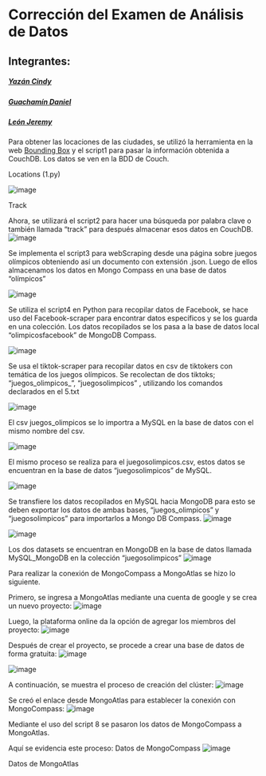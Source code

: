# Corrección del Examen de Análisis de Datos
## Integrantes:
##### *[Yazán Cindy](https://github.com/Cindyk2052)*
##### *[Guachamín Daniel](https://github.com/danielguachamin)*
##### *[León Jeremy](https://github.com/Jeremy210321)*


Para obtener las locaciones de las ciudades, se utilizó la herramienta en la web [Bounding Box](http://boundingbox.klokantech.com/) y el script1 para pasar la información obtenida a CouchDB. Los datos se ven en la BDD de Couch. 

Locations (1.py) 

![image](https://user-images.githubusercontent.com/66692550/130687394-cd01bff1-fb3c-4469-bb3f-7ee6ae586538.png)

Track 

Ahora, se utilizará el script2 para hacer una búsqueda por palabra clave o también llamada “track” para después almacenar esos datos en CouchDB. 
![image](https://user-images.githubusercontent.com/66692550/130687424-04c8a815-9c7a-41dd-a954-314e903df95d.png)


Se implementa el script3 para webScraping desde una página sobre juegos olímpicos obteniendo así un documento con extensión  .json. Luego de ellos almacenamos los datos en Mongo Compass en una base de datos “olímpicos” 

![image](https://user-images.githubusercontent.com/66692550/130687462-04067715-4af7-45e4-b066-a55f77723321.png)

Se utiliza el script4 en Python para recopilar datos de Facebook, se hace uso del Facebook-scraper para encontrar datos específicos y se los guarda en una colección. Los datos recopilados se los pasa a la base de datos local “olimpicosfacebook” de MongoDB Compass. 

![image](https://user-images.githubusercontent.com/66692550/130687583-da73f890-85f5-40c9-ac6b-b67f12406e5d.png)

Se usa el tiktok-scraper para recopilar datos en csv de tiktokers con temática de los juegos olímpicos. Se recolectan de dos tiktoks; “juegos_olimpicos_”, “juegosolimpicos” , utilizando los comandos declarados en el 5.txt 

![image](https://user-images.githubusercontent.com/66692550/130687628-50810749-7479-4eea-9b35-92b180b87691.png)

El csv juegos_olimpicos se lo importra a MySQL en la base de datos con el mismo nombre del csv. 

![image](https://user-images.githubusercontent.com/66692550/130687656-a35bf640-a04f-45cd-b428-0452d0e40b66.png)

El mismo proceso se realiza para el juegosolimpicos.csv, estos datos se encuentran en la base de datos “juegosolimpicos” de MySQL. 

![image](https://user-images.githubusercontent.com/66692550/130687692-adb64504-1732-497c-810d-620a74c57edf.png)

Se transfiere los datos recopilados en MySQL hacia MongoDB para esto se deben exportar los datos de ambas bases, “juegos_olimpicos” y “juegosolimpicos” para importarlos a Mongo DB Compass. 
![image](https://user-images.githubusercontent.com/66692550/130689141-696acdee-fbbf-4786-b392-1d824cbdbc87.png)

![image](https://user-images.githubusercontent.com/66692550/130689172-36e6d0a9-fe8a-4cd6-83b8-d2f49dd48971.png)

Los dos datasets se encuentran en MongoDB en la base de datos llamada MySQL_MongoDB en la colección “juegosolimpicos” 
![image](https://user-images.githubusercontent.com/66656757/130689919-ecb487a4-62ba-4726-adae-ffc11cbd7106.png)



Para realizar la conexión de MongoCompass a MongoAtlas se hizo lo siguiente.

Primero, se ingresa a MongoAtlas mediante una cuenta de google y se crea un nuevo proyecto:
![image](https://user-images.githubusercontent.com/66534512/130698692-2348b1f3-57b3-4835-8abf-e1d24c30181c.png)

Luego, la plataforma online da la opción de agregar los miembros del proyecto:
![image](https://user-images.githubusercontent.com/66534512/130698786-24af8f0a-0474-4afa-ba7c-ca07f95dc632.png)

Después de crear el proyecto, se procede a crear una base de datos de forma gratuita:
![image](https://user-images.githubusercontent.com/66534512/130698875-91e9855b-2c13-4d81-a5b6-8d6ba00a618a.png)

![image](https://user-images.githubusercontent.com/66534512/130698891-55a8e0d5-67c2-4114-a1d7-9e4ad70ee2ad.png)

A continuación, se muestra el proceso de creación del clúster:
![image](https://user-images.githubusercontent.com/66534512/130698984-10ac27a2-ffc3-46bf-a9fb-c96ad43b85c8.png)

Se creó el enlace desde MongoAtlas para establecer la conexión con MongoCompass:
![image](https://user-images.githubusercontent.com/66534512/130699632-1ad08d40-b26c-4dcd-82f0-0fc34c400f86.png)

Mediante el uso del script 8 se pasaron los datos de MongoCompass a MongoAtlas.

Aquí se evidencia este proceso:
Datos de MongoCompass
![image](https://user-images.githubusercontent.com/66534512/130699767-06069f37-dcee-42be-a3ac-06e3da79f35e.png)

Datos de MongoAtlas

